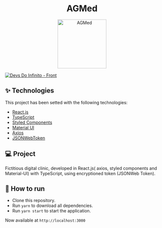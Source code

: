 <h1 align="center">AGMed</h1>
<p align="center">
  <img alt="AGMed" src="https://raw.githubusercontent.com/vlruiz108/Devs-Do-Infinito-Afya-Labs/main/Logo.PNG" width="160px">
</p>

[![Devs Do Infinito - Front](https://res.cloudinary.com/marcomontalbano/image/upload/v1623702310/video_to_markdown/images/youtube--JJAb-j0JRKY-c05b58ac6eb4c4700831b2b3070cd403.jpg)](https://www.youtube.com/watch?v=JJAb-j0JRKY "Devs Do Infinito - Front")

## ✨ Technologies

This project has been setted with the following technologies:

- [React.js](https://reactjs.org/)
- [TypeScript](https://www.typescriptlang.org/)
- [Styled Components](https://www.styled-components.com/)
- [Material UI](https://material-ui.com/)
- [Axios](https://axios-http.com/docs/intro)
- [JSONWebToken](https://jwt.io/)

## 💻 Project

Fictitious digital clinic, developed in React.js( axios, styled components and Material-UI) with TypeScript, using encryptioned token (JSONWeb Token).

## 🚀 How to run

- Clone this repository.
- Run `yarn` to download all dependencies.
- Run `yarn start` to start the application.

Now available at `http://localhost:3000`

